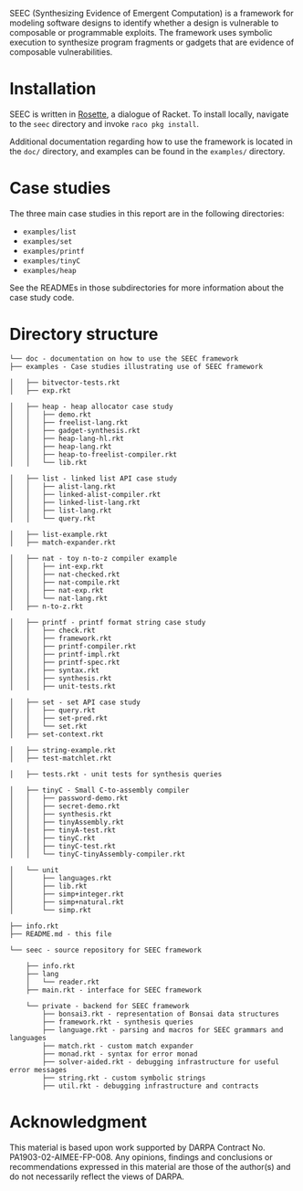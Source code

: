 SEEC (Synthesizing Evidence of Emergent Computation) is a framework for modeling software designs to identify whether a design is vulnerable to composable or programmable exploits. The framework uses symbolic execution to synthesize program fragments or gadgets that are evidence of composable vulnerabilities.

# Installation

SEEC is written in [Rosette](https://docs.racket-lang.org/rosette-guide/index.html), a dialogue of Racket. To install locally, navigate to the `seec` directory and invoke `raco pkg install`.

Additional documentation regarding how to use the framework is located in the `doc/` directory, and examples can be found in the `examples/` directory.

# Case studies

The three main case studies in this report are in the following directories:

* `examples/list`
* `examples/set`
* `examples/printf`
* `examples/tinyC`
* `examples/heap`

See the READMEs in those subdirectories for more information about the case study code.

# Directory structure

```
└── doc - documentation on how to use the SEEC framework
├── examples - Case studies illustrating use of SEEC framework

│   ├── bitvector-tests.rkt
│   ├── exp.rkt

│   ├── heap - heap allocator case study
│   │   ├── demo.rkt
│   │   ├── freelist-lang.rkt
│   │   ├── gadget-synthesis.rkt
│   │   ├── heap-lang-hl.rkt
│   │   ├── heap-lang.rkt
│   │   ├── heap-to-freelist-compiler.rkt
│   │   └── lib.rkt

│   ├── list - linked list API case study
│   │   ├── alist-lang.rkt
│   │   ├── linked-alist-compiler.rkt
│   │   ├── linked-list-lang.rkt
│   │   ├── list-lang.rkt
│   │   └── query.rkt

│   ├── list-example.rkt
│   ├── match-expander.rkt

│   ├── nat - toy n-to-z compiler example
│   │   ├── int-exp.rkt
│   │   ├── nat-checked.rkt
│   │   ├── nat-compile.rkt
│   │   ├── nat-exp.rkt
│   │   └── nat-lang.rkt
│   ├── n-to-z.rkt

│   ├── printf - printf format string case study
│   │   ├── check.rkt
│   │   ├── framework.rkt
│   │   ├── printf-compiler.rkt
│   │   ├── printf-impl.rkt
│   │   ├── printf-spec.rkt
│   │   ├── syntax.rkt
│   │   ├── synthesis.rkt
│   │   ├── unit-tests.rkt

│   ├── set - set API case study
│   │   ├── query.rkt
│   │   ├── set-pred.rkt
│   │   └── set.rkt
│   ├── set-context.rkt

│   ├── string-example.rkt
│   ├── test-matchlet.rkt

│   ├── tests.rkt - unit tests for synthesis queries

│   ├── tinyC - Small C-to-assembly compiler
│   │   ├── password-demo.rkt
│   │   ├── secret-demo.rkt
│   │   ├── synthesis.rkt
│   │   ├── tinyAssembly.rkt
│   │   ├── tinyA-test.rkt
│   │   ├── tinyC.rkt
│   │   ├── tinyC-test.rkt
│   │   └── tinyC-tinyAssembly-compiler.rkt

│   └── unit
│       ├── languages.rkt
│       ├── lib.rkt
│       ├── simp+integer.rkt
│       ├── simp+natural.rkt
│       └── simp.rkt

├── info.rkt
├── README.md - this file

└── seec - source repository for SEEC framework

    ├── info.rkt
    ├── lang
    │   └── reader.rkt
    ├── main.rkt - interface for SEEC framework
	
    └── private - backend for SEEC framework
        ├── bonsai3.rkt - representation of Bonsai data structures
        ├── framework.rkt - synthesis queries
        ├── language.rkt - parsing and macros for SEEC grammars and languages
        ├── match.rkt - custom match expander
        ├── monad.rkt - syntax for error monad
        ├── solver-aided.rkt - debugging infrastructure for useful error messages
        ├── string.rkt - custom symbolic strings
        ├── util.rkt - debugging infrastructure and contracts
```

# Acknowledgment

This material is based upon work supported by DARPA Contract No. PA1903-02-AIMEE-FP-008. Any opinions, findings and conclusions or recommendations expressed in this material are those of the author(s) and do not necessarily reflect the views of DARPA.
